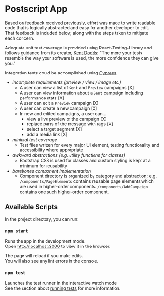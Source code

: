 # Postscript App

Based on feedback received previously, effort was made to write readable code that is logically abstracted and easy for another developer to edit. That feedback is included below, along with the steps taken to mitigate each concern.

Adequate unit test coverage is provided using React-Testing-Library and follows guidance from its creator, [Kent Dodds](https://twitter.com/kentcdodds/status/977018512689455106): "The more your tests resemble the way your software is used, the more confidence they can give you."

Integration tests could be accomplished using [Cypress](https://www.cypress.io).

- *incomplete requirements (preview / view / image etc.)*
  - A user can view a list of `Sent` and `Preview` campaigns [X]
  - A user can view information about a `Sent` campaign including performance stats [X]
  - A user can edit a `Preview` campaign [X]
  - A user can create a new campaign [X]
  - In new and edited campaigns, a user can...
    - view a live preview of the campaign [X]
    - replace parts of the message with tags [X]
    - select a target segment [X]
    - add a media link [X]
- *minimal test coverage*
  - Test files written for every major UI element, testing functionality and accessibility where appropriate
- *awkward abstractions (e.g. utility functions for classes)*
  - Bootstrap CSS is used for classes and custom styling is kept at a minimum for reusability
- *barebones component implementation*
  - Component directory is organized by category and abstraction; e.g. `/components/PageElements` contains reusable page elements which are used in higher-order components. `/components/AddCampaign` contains one such higher-order component.

## Available Scripts

In the project directory, you can run:

### `npm start`

Runs the app in the development mode.<br />
Open [http://localhost:3000](http://localhost:3000) to view it in the browser.

The page will reload if you make edits.<br />
You will also see any lint errors in the console.

### `npm test`

Launches the test runner in the interactive watch mode.<br />
See the section about [running tests](https://facebook.github.io/create-react-app/docs/running-tests) for more information.
